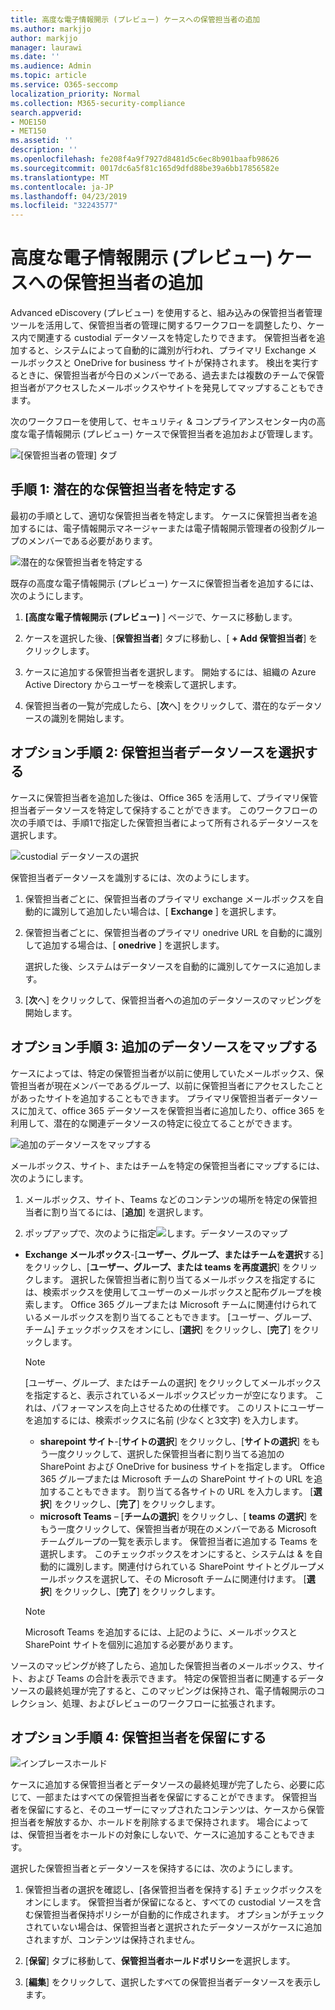 ```yaml
---
title: 高度な電子情報開示 (プレビュー) ケースへの保管担当者の追加
ms.author: markjjo
author: markjjo
manager: laurawi
ms.date: ''
ms.audience: Admin
ms.topic: article
ms.service: O365-seccomp
localization_priority: Normal
ms.collection: M365-security-compliance
search.appverid:
- MOE150
- MET150
ms.assetid: ''
description: ''
ms.openlocfilehash: fe208f4a9f7927d8481d5c6ec8b901baafb98626
ms.sourcegitcommit: 0017dc6a5f81c165d9dfd88be39a6bb17856582e
ms.translationtype: MT
ms.contentlocale: ja-JP
ms.lasthandoff: 04/23/2019
ms.locfileid: "32243577"
---
```

# <a name="add-custodians-to-an-advanced-ediscovery-preview-case"></a>高度な電子情報開示 (プレビュー) ケースへの保管担当者の追加

Advanced eDiscovery (プレビュー) を使用すると、組み込みの保管担当者管理ツールを活用して、保管担当者の管理に関するワークフローを調整したり、ケース内で関連する custodial データソースを特定したりできます。 保管担当者を追加すると、システムによって自動的に識別が行われ、プライマリ Exchange メールボックスと OneDrive for business サイトが保持されます。 検出を実行するときに、保管担当者が今日のメンバーである、過去または複数のチームで保管担当者がアクセスしたメールボックスやサイトを発見してマップすることもできます。

次のワークフローを使用して、セキュリティ & コンプライアンスセンター内の高度な電子情報開示 (プレビュー) ケースで保管担当者を追加および管理します。 

![[保管担当者の管理] タブ](../media/CustodianMgtPage.png)


## <a name="step-1-identify-potential-custodians"></a>手順 1: 潜在的な保管担当者を特定する

最初の手順として、適切な保管担当者を特定します。 ケースに保管担当者を追加するには、電子情報開示マネージャーまたは電子情報開示管理者の役割グループのメンバーである必要があります。   

![潜在的な保管担当者を特定する](../media/AddCustodianStep1.png)

既存の高度な電子情報開示 (プレビュー) ケースに保管担当者を追加するには、次のようにします。

1. **[高度な電子情報開示 (プレビュー)** ] ページで、ケースに移動します。
 
2. ケースを選択した後、[**保管担当者**] タブに移動し、[ **+ Add 保管担当者**] をクリックします。 
 
3. ケースに追加する保管担当者を選択します。 開始するには、組織の Azure Active Directory からユーザーを検索して選択します。
 
4. 保管担当者の一覧が完成したら、[**次**へ] をクリックして、潜在的なデータソースの識別を開始します。 
  
## <a name="optional-step-2-select-custodian-data-sources"></a>オプション手順 2: 保管担当者データソースを選択する

ケースに保管担当者を追加した後は、Office 365 を活用して、プライマリ保管担当者データソースを特定して保持することができます。 このワークフローの次の手順では、手順1で指定した保管担当者によって所有されるデータソースを選択します。 

![custodial データソースの選択](../media/AddCustodianStep2.png)

保管担当者データソースを識別するには、次のようにします。 

1. 保管担当者ごとに、保管担当者のプライマリ exchange メールボックスを自動的に識別して追加したい場合は、[ **Exchange** ] を選択します。 
 
2. 保管担当者ごとに、保管担当者のプライマリ onedrive URL を自動的に識別して追加する場合は、[ **onedrive** ] を選択します。 

    選択した後、システムはデータソースを自動的に識別してケースに追加します。
 
4. [**次**へ] をクリックして、保管担当者への追加のデータソースのマッピングを開始します。

## <a name="optional-step-3-map-additional-data-sources"></a>オプション手順 3: 追加のデータソースをマップする

ケースによっては、特定の保管担当者が以前に使用していたメールボックス、保管担当者が現在メンバーであるグループ、以前に保管担当者にアクセスしたことがあったサイトを追加することもできます。 プライマリ保管担当者データソースに加えて、office 365 データソースを保管担当者に追加したり、office 365 を利用して、潜在的な関連データソースの特定に役立てることができます。 

![追加のデータソースをマップする](../media/AddCustodianStep3.PNG)

メールボックス、サイト、またはチームを特定の保管担当者にマップするには、次のようにします。
1. メールボックス、サイト、Teams などのコンテンツの場所を特定の保管担当者に割り当てるには、[**追加**] を選択します。 

2. ポップアップで、次のように指定![します。データソースのマップ](../media/AddCustodianStep4.PNG)
  -  **Exchange メールボックス**-[**ユーザー、グループ、またはチームを選択**する] をクリックし、[**ユーザー、グループ、または teams を再度選択**] をクリックします。 選択した保管担当者に割り当てるメールボックスを指定するには、検索ボックスを使用してユーザーのメールボックスと配布グループを検索します。 Office 365 グループまたは Microsoft チームに関連付けられているメールボックスを割り当てることもできます。 [ユーザー、グループ、チーム] チェックボックスをオンにし、[**選択**] をクリックし、[**完了**] をクリックします。

        > [!NOTE]
        > [ユーザー、グループ、またはチームの選択] をクリックしてメールボックスを指定すると、表示されているメールボックスピッカーが空になります。 これは、パフォーマンスを向上させるための仕様です。 このリストにユーザーを追加するには、検索ボックスに名前 (少なくと3文字) を入力します。
     
     - **sharepoint サイト**-[**サイトの選択**] をクリックし、[**サイトの選択**] をもう一度クリックして、選択した保管担当者に割り当てる追加の SharePoint および OneDrive for business サイトを指定します。 Office 365 グループまたは Microsoft チームの SharePoint サイトの URL を追加することもできます。 割り当てる各サイトの URL を入力します。 [**選択**] をクリックし、[**完了**] をクリックします。
     - **microsoft Teams** – [**チームの選択**] をクリックし、[ **teams の選択**] をもう一度クリックして、保管担当者が現在のメンバーである Microsoft チームグループの一覧を表示します。 保管担当者に追加する Teams を選択します。 このチェックボックスをオンにすると、システムは & を自動的に識別します。関連付けられている SharePoint サイトとグループメールボックスを選択して、その Microsoft チームに関連付けます。 [**選択**] をクリックし、[**完了**] をクリックします。
        
      > [!NOTE]
      > Microsoft Teams を追加するには、上記のように、メールボックスと SharePoint サイトを個別に追加する必要があります。

ソースのマッピングが終了したら、追加した保管担当者のメールボックス、サイト、および Teams の合計を表示できます。 特定の保管担当者に関連するデータソースの最終処理が完了すると、このマッピングは保持され、電子情報開示のコレクション、処理、およびレビューのワークフローに拡張されます。 

## <a name="optional-step-4-place-custodians-on-hold"></a>オプション手順 4: 保管担当者を保留にする

![インプレースホールド](../media/AddCustodianStep5.PNG)

ケースに追加する保管担当者とデータソースの最終処理が完了したら、必要に応じて、一部またはすべての保管担当者を保留にすることができます。 保管担当者を保留にすると、そのユーザーにマップされたコンテンツは、ケースから保管担当者を解放するか、ホールドを削除するまで保持されます。 場合によっては、保管担当者をホールドの対象にしないで、ケースに追加することもできます。 

選択した保管担当者とデータソースを保持するには、次のようにします。

1. 保管担当者の選択を確認し、[各保管担当者を保持する] チェックボックスをオンにします。 保管担当者が保留になると、すべての custodial ソースを含む保管担当者保持ポリシーが自動的に作成されます。 オプションがチェックされていない場合は、保管担当者と選択されたデータソースがケースに追加されますが、コンテンツは保持されません。

2. [**保留**] タブに移動して、**保管担当者ホールドポリシー**を選択します。 

3. [**編集**] をクリックして、選択したすべての保管担当者データソースを表示します。

   

